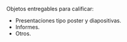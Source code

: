 Objetos entregables para calificar: 

* Presentaciones tipo poster y diapositivas. 
* Informes.
* Otros.
